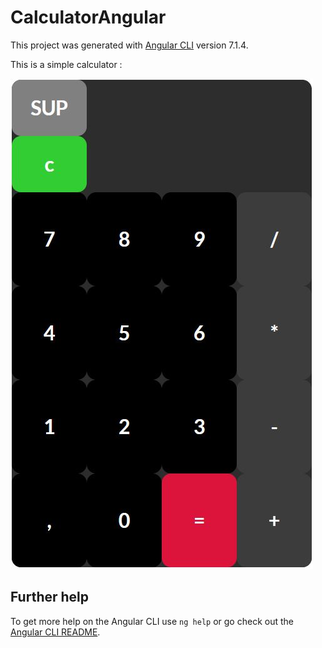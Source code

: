 # CalculatorAngular

This project was generated with [Angular CLI](https://github.com/angular/angular-cli) version 7.1.4.

This is a simple calculator :

![Screenshot](src/demo.jpg)

## Further help

To get more help on the Angular CLI use `ng help` or go check out the [Angular CLI README](https://github.com/angular/angular-cli/blob/master/README.md).
